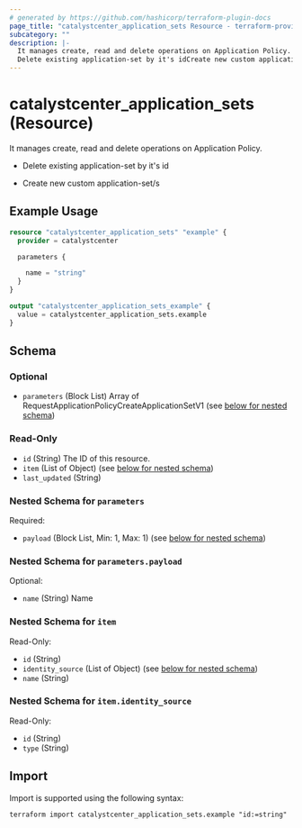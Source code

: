 ```yaml
---
# generated by https://github.com/hashicorp/terraform-plugin-docs
page_title: "catalystcenter_application_sets Resource - terraform-provider-catalystcenter"
subcategory: ""
description: |-
  It manages create, read and delete operations on Application Policy.
  Delete existing application-set by it's idCreate new custom application-set/s
---
```


# catalystcenter_application_sets (Resource)

It manages create, read and delete operations on Application Policy.

- Delete existing application-set by it's id

- Create new custom application-set/s

## Example Usage

```terraform
resource "catalystcenter_application_sets" "example" {
  provider = catalystcenter

  parameters {

    name = "string"
  }
}

output "catalystcenter_application_sets_example" {
  value = catalystcenter_application_sets.example
}
```

<!-- schema generated by tfplugindocs -->
## Schema

### Optional

- `parameters` (Block List) Array of RequestApplicationPolicyCreateApplicationSetV1 (see [below for nested schema](#nestedblock--parameters))

### Read-Only

- `id` (String) The ID of this resource.
- `item` (List of Object) (see [below for nested schema](#nestedatt--item))
- `last_updated` (String)

<a id="nestedblock--parameters"></a>
### Nested Schema for `parameters`

Required:

- `payload` (Block List, Min: 1, Max: 1) (see [below for nested schema](#nestedblock--parameters--payload))

<a id="nestedblock--parameters--payload"></a>
### Nested Schema for `parameters.payload`

Optional:

- `name` (String) Name



<a id="nestedatt--item"></a>
### Nested Schema for `item`

Read-Only:

- `id` (String)
- `identity_source` (List of Object) (see [below for nested schema](#nestedobjatt--item--identity_source))
- `name` (String)

<a id="nestedobjatt--item--identity_source"></a>
### Nested Schema for `item.identity_source`

Read-Only:

- `id` (String)
- `type` (String)

## Import

Import is supported using the following syntax:

```shell
terraform import catalystcenter_application_sets.example "id:=string"
```

